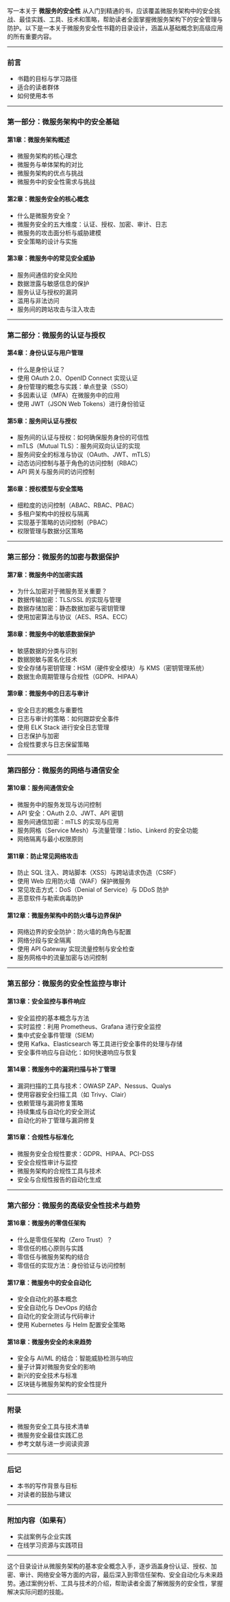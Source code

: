 写一本关于 **微服务的安全性** 从入门到精通的书，应该覆盖微服务架构中的安全挑战、最佳实践、工具、技术和策略，帮助读者全面掌握微服务架构下的安全管理与防护。以下是一本关于微服务安全性书籍的目录设计，涵盖从基础概念到高级应用的所有重要内容。

---

### **前言**

* 书籍的目标与学习路径
* 适合的读者群体
* 如何使用本书

---

### **第一部分：微服务架构中的安全基础**

#### 第1章：微服务架构概述

* 微服务架构的核心理念
* 微服务与单体架构的对比
* 微服务架构的优点与挑战
* 微服务中的安全性需求与挑战

#### 第2章：微服务安全的核心概念

* 什么是微服务安全？
* 微服务安全的五大维度：认证、授权、加密、审计、日志
* 微服务的攻击面分析与威胁建模
* 安全策略的设计与实施

#### 第3章：微服务中的常见安全威胁

* 服务间通信的安全风险
* 数据泄露与敏感信息的保护
* 服务认证与授权的漏洞
* 滥用与非法访问
* 服务间的跨站攻击与注入攻击

---

### **第二部分：微服务的认证与授权**

#### 第4章：身份认证与用户管理

* 什么是身份认证？
* 使用 OAuth 2.0、OpenID Connect 实现认证
* 身份管理的概念与实践：单点登录（SSO）
* 多因素认证（MFA）在微服务中的应用
* 使用 JWT（JSON Web Tokens）进行身份验证

#### 第5章：服务间认证与授权

* 服务间的认证与授权：如何确保服务身份的可信性
* mTLS（Mutual TLS）：服务间双向认证的实现
* 服务间安全的标准与协议（OAuth、JWT、mTLS）
* 动态访问控制与基于角色的访问控制（RBAC）
* API 网关与服务间的访问控制

#### 第6章：授权模型与安全策略

* 细粒度的访问控制（ABAC、RBAC、PBAC）
* 多租户架构中的授权与隔离
* 实现基于策略的访问控制（PBAC）
* 权限管理与数据分区策略

---

### **第三部分：微服务的加密与数据保护**

#### 第7章：微服务中的加密实践

* 为什么加密对于微服务至关重要？
* 数据传输加密：TLS/SSL 的实现与管理
* 数据存储加密：静态数据加密与密钥管理
* 使用加密算法与协议（AES、RSA、ECC）

#### 第8章：微服务中的敏感数据保护

* 敏感数据的分类与识别
* 数据脱敏与匿名化技术
* 安全存储与密钥管理：HSM（硬件安全模块）与 KMS（密钥管理系统）
* 数据生命周期管理与合规性（GDPR、HIPAA）

#### 第9章：微服务中的日志与审计

* 安全日志的概念与重要性
* 日志与审计的策略：如何跟踪安全事件
* 使用 ELK Stack 进行安全日志管理
* 日志保护与加密
* 合规性要求与日志保留策略

---

### **第四部分：微服务的网络与通信安全**

#### 第10章：服务间通信安全

* 微服务中的服务发现与访问控制
* API 安全：OAuth 2.0、JWT、API 密钥
* 服务间通信加密：mTLS 的实现与应用
* 服务网格（Service Mesh）与流量管理：Istio、Linkerd 的安全功能
* 网络隔离与最小权限原则

#### 第11章：防止常见网络攻击

* 防止 SQL 注入、跨站脚本（XSS）与跨站请求伪造（CSRF）
* 使用 Web 应用防火墙（WAF）保护微服务
* 常见攻击方式：DoS（Denial of Service）与 DDoS 防护
* 恶意软件与勒索病毒防护

#### 第12章：微服务架构中的防火墙与边界保护

* 网络边界的安全防护：防火墙的角色与配置
* 网络分段与安全隔离
* 使用 API Gateway 实现流量控制与安全检查
* 服务网格中的流量加密与访问控制

---

### **第五部分：微服务的安全性监控与审计**

#### 第13章：安全监控与事件响应

* 安全监控的基本概念与方法
* 实时监控：利用 Prometheus、Grafana 进行安全监控
* 集中式安全事件管理（SIEM）
* 使用 Kafka、Elasticsearch 等工具进行安全事件的处理与存储
* 安全事件响应与自动化：如何快速响应与恢复

#### 第14章：微服务中的漏洞扫描与补丁管理

* 漏洞扫描的工具与技术：OWASP ZAP、Nessus、Qualys
* 使用容器安全扫描工具（如 Trivy、Clair）
* 依赖管理与漏洞修复策略
* 持续集成与自动化的安全测试
* 自动化的补丁管理与漏洞修复

#### 第15章：合规性与标准化

* 微服务安全合规性要求：GDPR、HIPAA、PCI-DSS
* 安全合规性审计与监控
* 微服务架构的合规性工具与技术
* 安全与合规性报告的自动化生成

---

### **第六部分：微服务的高级安全性技术与趋势**

#### 第16章：微服务的零信任架构

* 什么是零信任架构（Zero Trust）？
* 零信任的核心原则与实践
* 零信任与微服务架构的结合
* 零信任的实现方法：身份验证与访问控制

#### 第17章：微服务中的安全自动化

* 安全自动化的基本概念
* 安全自动化与 DevOps 的结合
* 自动化的安全测试与代码审计
* 使用 Kubernetes 与 Helm 配置安全策略

#### 第18章：微服务安全的未来趋势

* 安全与 AI/ML 的结合：智能威胁检测与响应
* 量子计算对微服务安全的影响
* 新兴的安全技术与标准
* 区块链与微服务架构的安全性提升

---

### **附录**

* 微服务安全工具与技术清单
* 微服务安全最佳实践汇总
* 参考文献与进一步阅读资源

---

### **后记**

* 本书的写作背景与目标
* 对读者的鼓励与建议

---

### **附加内容（如果有）**

* 实战案例与企业实践
* 在线学习资源与实践项目

---

这个目录设计从微服务架构的基本安全概念入手，逐步涵盖身份认证、授权、加密、审计、网络安全等方面的内容，最后深入到零信任架构、安全自动化与未来趋势。通过案例分析、工具与技术的介绍，帮助读者全面了解微服务的安全性，掌握解决实际问题的技能。
